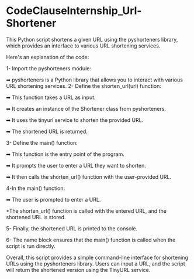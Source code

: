 # CodeClauseInternship_Url-Shortener
This Python script shortens a given URL using the pyshorteners library, which provides an interface to various URL shortening services.

Here's an explanation of the code:

1- Import the pyshorteners module:

➡ pyshorteners is a Python library that allows you to interact with various URL shortening services.
2- Define the shorten_url(url) function:

➡ This function takes a URL as input.

➡ It creates an instance of the Shortener class from pyshorteners.

➡ It uses the tinyurl service to shorten the provided URL.

➡ The shortened URL is returned.

3- Define the main() function:

➡ This function is the entry point of the program.

➡ It prompts the user to enter a URL they want to shorten.

➡ It then calls the shorten_url() function with the user-provided URL.

4-In the main() function:

➡ The user is prompted to enter a URL.

*The shorten_url() function is called with the entered URL, and the shortened URL is stored.

5- Finally, the shortened URL is printed to the console.

6- The name block ensures that the main() function is called when the script is run directly.

Overall, this script provides a simple command-line interface for shortening URLs using the pyshorteners library. Users can input a URL, and the script will return the shortened version using the TinyURL service.
